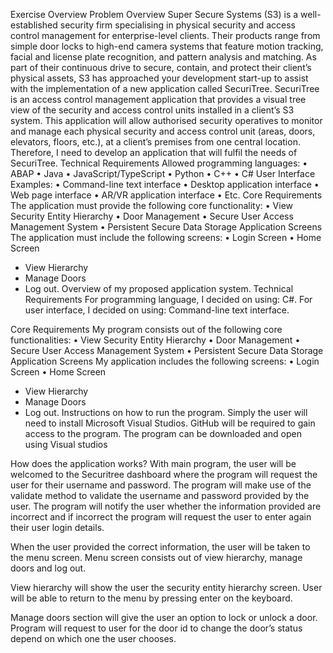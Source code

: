 Exercise Overview
Problem Overview
Super Secure Systems (S3) is a well-established security firm specialising in physical security and access control management for enterprise-level clients. Their products range from simple door locks to high-end camera systems that feature motion tracking, facial and license plate recognition, and pattern analysis and matching.
As part of their continuous drive to secure, contain, and protect their client’s physical assets, S3 has approached your development start-up to assist with the implementation of a new application called SecuriTree.
SecuriTree is an access control management application that provides a visual tree view of the security and access control units installed in a client’s S3 system. This application will allow authorised security operatives to monitor and manage each physical security and access control unit (areas, doors, elevators, floors, etc.), at a client’s premises from one central location.
Therefore, I need to develop an application that will fulfil the needs of SecuriTree.
Technical Requirements
Allowed programming languages: 
•	ABAP
•	Java
•	JavaScript/TypeScript
•	Python
•	C++
•	C#
User Interface Examples:
•	Command-line text interface
•	Desktop application interface
•	Web page interface
•	AR/VR application interface
•	Etc.
Core Requirements
The application must provide the following core functionality:
•	View Security Entity Hierarchy 
•	Door Management
•	Secure User Access Management System
•	Persistent Secure Data Storage
Application Screens
The application must include the following screens:
•	Login Screen
•	Home Screen
-	View Hierarchy
-	Manage Doors
-	Log out.
Overview of my proposed  application system.
Technical Requirements
For programming language, I decided on using: 
C#.
For user interface, I decided on using:
Command-line text interface.

Core Requirements
My program consists out of the following core functionalities:
•	View Security Entity Hierarchy 
•	Door Management
•	Secure User Access Management System
•	Persistent Secure Data Storage
Application Screens
My application includes the following screens:
•	Login Screen
•	Home Screen
-	View Hierarchy
-	Manage Doors
-	Log out.
Instructions on how to run the program.
Simply the user will need to install Microsoft Visual Studios.
GitHub will be required to gain access to the program. The program can be downloaded and open using Visual studios 


How does the application works?
With main program, the user will be welcomed to the Securitree dashboard where the program will request the user for their username and password. The program will make use of the validate method to validate the username and password provided by the user. The program will notify the user whether the information provided are incorrect and if incorrect the program will request the user to enter again their user login details.

When the user provided the correct information, the user will be taken to the menu screen. Menu screen consists out of view hierarchy, manage doors and log out.

View hierarchy will show the user the security entity hierarchy screen. User will be able to return to the menu by pressing enter on the keyboard.

Manage doors section will give the user an option to lock or unlock a door. Program will request to user for the door id to change the door’s status depend on which one the user chooses.

